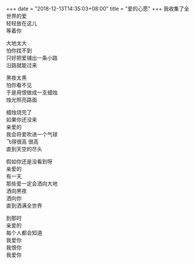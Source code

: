 +++
date = "2018-12-13T14:35:03+08:00"
title = "爱的心愿"
+++
我收集了全世界的爱  
轻轻放在这儿  
等着你  
  
大地太大  
怕你找不到  
只好把爱铺出一条小路  
沿路就能过来  
  
黑夜太黑  
怕你看不见  
于是用恨做成一支蜡烛  
烛光照亮路面  
  
蜡烛烧完了  
如果你还没来  
亲爱的  
我会将爱吹进一个气球  
飞得很高 很高  
直到天空的尽头  
  
假如你还是没看到呀  
亲爱的  
有一天  
那些爱一定会洒向大地  
洒向黑夜  
洒向你  
直到洒满全世界  
  
到那时  
亲爱的  
每个人都会知道  
我爱你  
我恨你  
我爱你  